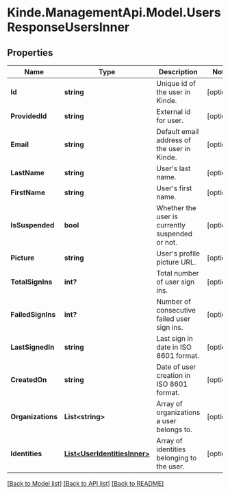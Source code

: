 # Kinde.ManagementApi.Model.UsersResponseUsersInner

## Properties

Name | Type | Description | Notes
------------ | ------------- | ------------- | -------------
**Id** | **string** | Unique id of the user in Kinde. | [optional] 
**ProvidedId** | **string** | External id for user. | [optional] 
**Email** | **string** | Default email address of the user in Kinde. | [optional] 
**LastName** | **string** | User&#39;s last name. | [optional] 
**FirstName** | **string** | User&#39;s first name. | [optional] 
**IsSuspended** | **bool** | Whether the user is currently suspended or not. | [optional] 
**Picture** | **string** | User&#39;s profile picture URL. | [optional] 
**TotalSignIns** | **int?** | Total number of user sign ins. | [optional] 
**FailedSignIns** | **int?** | Number of consecutive failed user sign ins. | [optional] 
**LastSignedIn** | **string** | Last sign in date in ISO 8601 format. | [optional] 
**CreatedOn** | **string** | Date of user creation in ISO 8601 format. | [optional] 
**Organizations** | **List&lt;string&gt;** | Array of organizations a user belongs to. | [optional] 
**Identities** | [**List&lt;UserIdentitiesInner&gt;**](UserIdentitiesInner.md) | Array of identities belonging to the user. | [optional] 

[[Back to Model list]](../README.md#documentation-for-models) [[Back to API list]](../README.md#documentation-for-api-endpoints) [[Back to README]](../README.md)


